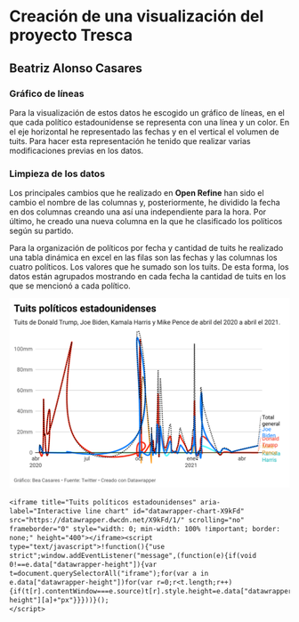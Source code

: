 # Creación de una visualización del proyecto Tresca

## Beatriz Alonso Casares

### Gráfico de líneas

Para la visualización de estos datos he escogido un gráfico de líneas, en el que cada político estadounidense se representa con una línea y un color. En el eje horizontal he representado las fechas y en el vertical el volumen de tuits. Para hacer esta representación he tenido que realizar varias modificaciones previas en los datos. 

### Limpieza de los datos

Los principales cambios que he realizado en **Open Refine** han sido el cambio el nombre de las columnas y, posteriormente, he dividido la fecha en dos columnas creando una así una independiente para la hora. Por último, he creado una nueva columna en la que he clasificado los políticos según su partido. 

Para la organización de políticos por fecha y cantidad de tuits he realizado una tabla dinámica en excel en las filas son las fechas y las columnas los cuatro políticos. Los valores que he sumado son los tuits. De esta forma, los datos están agrupados mostrando en cada fecha la cantidad de tuits en los que se mencionó a cada político. 


![Tuits políticos estadounidenses](https://github.com/nebrijas/trabajos-nebrija-Beatriz-Alonso/blob/main/docs/img/tuitseeuu.png)

~~~
<iframe title="Tuits políticos estadounidenses" aria-label="Interactive line chart" id="datawrapper-chart-X9kFd" src="https://datawrapper.dwcdn.net/X9kFd/1/" scrolling="no" frameborder="0" style="width: 0; min-width: 100% !important; border: none;" height="400"></iframe><script type="text/javascript">!function(){"use strict";window.addEventListener("message",(function(e){if(void 0!==e.data["datawrapper-height"]){var t=document.querySelectorAll("iframe");for(var a in e.data["datawrapper-height"])for(var r=0;r<t.length;r++){if(t[r].contentWindow===e.source)t[r].style.height=e.data["datawrapper-height"][a]+"px"}}}))}();
</script>
 
~~~ 
